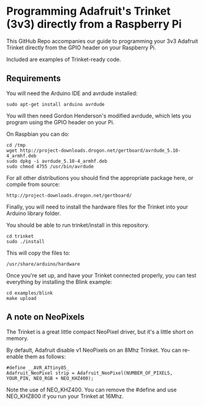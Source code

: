 # Programming Adafruit's Trinket (3v3) directly from a Raspberry Pi

This GitHub Repo accompanies our guide to programming your 3v3 Adafruit Trinket directly from the GPIO header on your Raspberry Pi.

Included are examples of Trinket-ready code.

## Requirements

You will need the Arduino IDE and avrdude installed:

    sudo apt-get install arduino avrdude

You will then need Gordon Henderson's modified avrdude, which lets you program using the GPIO header on your Pi.

On Raspbian you can do:

    cd /tmp
    wget http://project-downloads.drogon.net/gertboard/avrdude_5.10-4_armhf.deb
    sudo dpkg -i avrdude_5.10-4_armhf.deb
    sudo chmod 4755 /usr/bin/avrdude

For all other distributions you should find the appropriate package here, or compile from source:

    http://project-downloads.drogon.net/gertboard/

Finally, you will need to install the hardware files for the Trinket into your Arduino library folder.

You should be able to run trinket/install in this repository.

    cd trinket
    sudo ./install

This will copy the files to:

    /usr/share/arduino/hardware

Once you're set up, and have your Trinket connected properly, you can test everything by installing the Blink example:

    cd examples/blink
    make upload

## A note on NeoPixels

The Trinket is a great little compact NeoPixel driver, but it's a little short on memory.

By default, Adafruit disable v1 NeoPixels on an 8Mhz Trinket. You can re-enable them as follows:

    #define __AVR_ATtiny85_
    Adafruit_NeoPixel strip = Adafruit_NeoPixel(NUMBER_OF_PIXELS, YOUR_PIN, NEO_RGB + NEO_KHZ400);

Note the use of NEO_KHZ400. You can remove the #define and use NEO_KHZ800 if you run your Trinket at 16Mhz.
